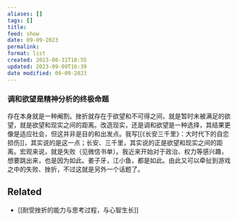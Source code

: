 ```yaml
---
aliases: []
tags: []
title: 
feed: show
date: 09-09-2023
permalink: 
format: list
created: 2023-08-31T18:55
updated: 2023-09-09T16:39
date modified: 09-09-2023
---
```

### 调和欲望是精神分析的终极命题
存在本身就是一种阉割。挫折就存在于欲望和不可得之间，就是暂时未被满足的欲望，就是欲望和现实之间的距离。改造现实，还是调和欲望是一种选择，其结果更像是适应社会，但这并非是目的和出发点。我写[[《长安三千里》：大时代下的自恋损伤]]，其实说的是这一点；长安、三千里，其实说的正是欲望和现实之间的距离。宏观来说，就是失败（见微信书单）。我近来开始对于政治、权力等感兴趣，想要跳出来，也是因为如此。姜子牙，江小鱼，都是如此。由此又可以牵扯到游戏之中的失败、挫折，不过这就是另外一个话题了。
## Related
- [[耐受挫折的能力与思考过程，与心智生长]]